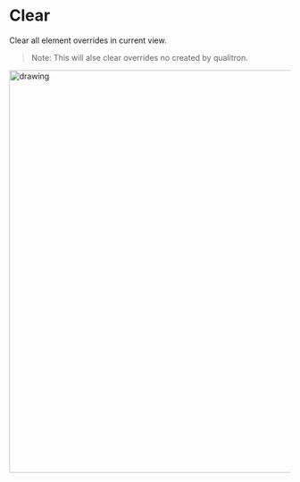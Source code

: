 # Clear

Clear all element overrides in current view.

> Note: This will alse clear overrides no created by qualitron.

<img src="https://media.giphy.com/media/PaGt2zzJNrVCDxM1Yh/giphy.gif" alt="drawing" width="720"/>
